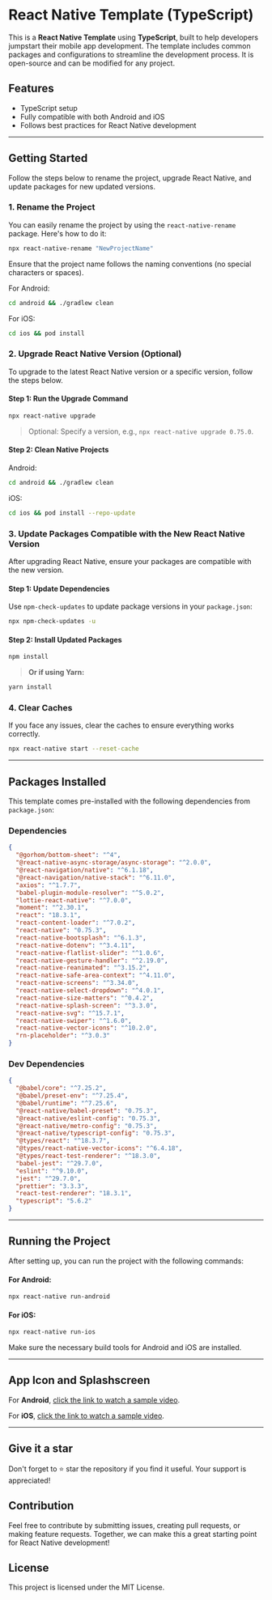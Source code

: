 # React Native Template (TypeScript)

This is a **React Native Template** using **TypeScript**, built to help developers jumpstart their mobile app development. The template includes common packages and configurations to streamline the development process. It is open-source and can be modified for any project.

## Features
- TypeScript setup
- Fully compatible with both Android and iOS
- Follows best practices for React Native development

---

## Getting Started

Follow the steps below to rename the project, 
upgrade React Native, and update packages for new updated versions.

### 1. Rename the Project

You can easily rename the project by using the `react-native-rename` package. Here's how to do it:

```bash
npx react-native-rename "NewProjectName"
```

Ensure that the project name follows the naming conventions (no special characters or spaces).

For Android:
```bash
cd android && ./gradlew clean
```

For iOS:
```bash
cd ios && pod install
```

### 2. Upgrade React Native Version (Optional)

To upgrade to the latest React Native version or a specific version, follow the steps below.

#### Step 1: Run the Upgrade Command
```bash
npx react-native upgrade
```
> Optional: Specify a version, e.g., `npx react-native upgrade 0.75.0`.

#### Step 2: Clean Native Projects
Android:
```bash
cd android && ./gradlew clean
```

iOS:
```bash
cd ios && pod install --repo-update
```

### 3. Update Packages Compatible with the New React Native Version

After upgrading React Native, ensure your packages are compatible with the new version.

#### Step 1: Update Dependencies
Use `npm-check-updates` to update package versions in your `package.json`:
```bash
npx npm-check-updates -u
```

#### Step 2: Install Updated Packages
```bash
npm install
```

> **Or if using Yarn:**
```bash
yarn install
```

### 4. Clear Caches

If you face any issues, clear the caches to ensure everything works correctly.

```bash
npx react-native start --reset-cache
```

---

## Packages Installed

This template comes pre-installed with the following dependencies from `package.json`:

### Dependencies
```json
{
  "@gorhom/bottom-sheet": "^4",
  "@react-native-async-storage/async-storage": "^2.0.0",
  "@react-navigation/native": "^6.1.18",
  "@react-navigation/native-stack": "^6.11.0",
  "axios": "^1.7.7",
  "babel-plugin-module-resolver": "^5.0.2",
  "lottie-react-native": "^7.0.0",
  "moment": "^2.30.1",
  "react": "18.3.1",
  "react-content-loader": "^7.0.2",
  "react-native": "0.75.3",
  "react-native-bootsplash": "^6.1.3",
  "react-native-dotenv": "^3.4.11",
  "react-native-flatlist-slider": "^1.0.6",
  "react-native-gesture-handler": "^2.19.0",
  "react-native-reanimated": "^3.15.2",
  "react-native-safe-area-context": "^4.11.0",
  "react-native-screens": "^3.34.0",
  "react-native-select-dropdown": "^4.0.1",
  "react-native-size-matters": "^0.4.2",
  "react-native-splash-screen": "^3.3.0",
  "react-native-svg": "^15.7.1",
  "react-native-swiper": "^1.6.0",
  "react-native-vector-icons": "^10.2.0",
  "rn-placeholder": "^3.0.3"
}
```

### Dev Dependencies
```json
{
  "@babel/core": "^7.25.2",
  "@babel/preset-env": "^7.25.4",
  "@babel/runtime": "^7.25.6",
  "@react-native/babel-preset": "0.75.3",
  "@react-native/eslint-config": "0.75.3",
  "@react-native/metro-config": "0.75.3",
  "@react-native/typescript-config": "0.75.3",
  "@types/react": "^18.3.7",
  "@types/react-native-vector-icons": "^6.4.18",
  "@types/react-test-renderer": "^18.3.0",
  "babel-jest": "^29.7.0",
  "eslint": "^9.10.0",
  "jest": "^29.7.0",
  "prettier": "3.3.3",
  "react-test-renderer": "18.3.1",
  "typescript": "5.6.2"
}
```

---

## Running the Project

After setting up, you can run the project with the following commands:

#### For Android:
```bash
npx react-native run-android
```

#### For iOS:
```bash
npx react-native run-ios
```

Make sure the necessary build tools for Android and iOS are installed.

---

## App Icon and Splashscreen

For **Android**, [click the link to watch a sample video]().

For **iOS**, [click the link to watch a sample video]().

---

## Give it a star
Don't forget to ⭐️ star the repository if you find it useful. Your support is appreciated!

## Contribution

Feel free to contribute by submitting issues, creating pull requests, or making feature requests. Together, we can make this a great starting point for React Native development!


## License

This project is licensed under the MIT License.